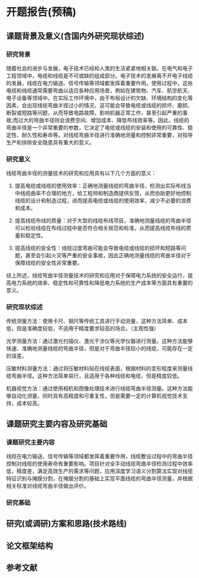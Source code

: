 # 开题报告(预稿)

## 课题背景及意义(含国内外研究现状综述)

### 研究背景

随着社会的进步与发展，电子技术已经和人类的生活紧紧地相关联。在电气和电子工程领域中，电缆和线缆是不可或缺的组成部分。电子技术的发展离不开电子线缆的发展，线缆在电力输送、信号传输等领域都发挥着重要作用。使用过程中，这些电缆和线缆通常需要弯曲以适应各种应用场景，例如在建筑物、汽车、航空航天、电子设备等领域中。在实际工作环境中，由于布局设计的欠缺、环境结构的变化等因素，会出现线缆弯曲半径过小的情况，这可能会导致电缆或线缆的损坏、磨损、断裂或短路等问题，从而导致电路故障，影响机器正常工作，甚至引起严重的事故;而过大的弯曲半径则会浪费空间、增加成本、降低布线效率等。因此，线缆的弯曲半径是一个非常重要的参数，它决定了电缆或线缆的安装和使用的可靠性、稳定性、耐久性和寿命等。对线缆弯曲半径进行准确地测量和控制非常重要，对指导生产和排除安全隐患具有重大的意义。

### 研究意义

线缆弯曲半径的测量技术的研究和应用具有以下几个方面的意义：

1. 提高电缆或线缆的使用效率：正确地测量线缆的弯曲半径，检测出实际布线当中线缆曲率不合理的地方，给工程师和制造商提供反馈，从而协助更好地控制线缆的设计和制造过程，进而提高电缆或线缆的使用效率，减少不必要的浪费和成本。

2. 提高线缆布线的质量：对于大型的线缆布线项目，准确地测量线缆的弯曲半径可以检验线缆在布线过程中是否符合相关规范和标准，从而提高线缆布线的质量和稳定性。

3. 提高线缆的安全性：线缆过度弯曲可能会导致电缆或线缆的损坏和短路等问题，甚至会引起火灾等严重的安全事故，因此正确地测量线缆的弯曲半径对于保障线缆的安全性非常重要。

综上所述，线缆弯曲半径测量技术的研究和应用对于保障电力系统的安全运行，提高电力系统的效率、稳定性和可靠性和降低电力系统的生产成本等方面具有重要的意义。

### 研究现状综述

传统测量方法：使用卡尺、钢尺等传统工具进行手动测量，这种方法简单、成本低，但是准确度较低，不适用于精度要求较高的场合。（主观性强）

光学测量方法：通过激光扫描仪、激光干涉仪等光学仪器进行测量。这种方法能够快速、准确地测量线缆的弯曲半径，但是对于弯曲半径较小的线缆，可能存在一定的误差。

压敏材料测量方法：通过将压敏材料贴在线缆表面，根据材料的变形程度来测量线缆弯曲半径。这种方法简单易行，且适用于各种线缆和电缆，但是精度较低。

机器视觉方法：通过使用相机和图像处理技术进行线缆弯曲半径测量。这种方法能够自动化测量，同时具有高精度和可重复性，但是需要一定的计算机视觉技术支持，成本较高。

## 课题研究主要内容及研究基础

### 课题研究主要内容

线缆在电力输送、信号传输等领域都发挥着重要作用，线缆敷设过程中的弯曲半径控制对线缆的使用寿命有重要影响。项目针对全手动线缆弯曲半径检测过程中效率低，精度差，满足高效生产的需求等问题，应用深度学习语义分割算法实现对线缆特征识别与掩膜分割，在掩膜分割的基础上实现平面线缆的弯曲半径测量，并根据相关标准对线缆弯曲半径做出评价。

### 研究基础

## 研究(或调研)方案和思路(技术路线)

## 论文框架结构

## 参考文献
